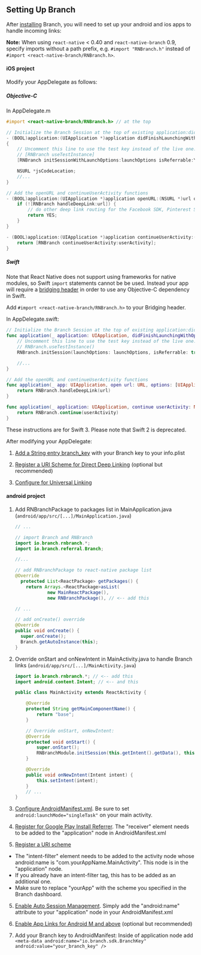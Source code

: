 ## Setting Up Branch
After [installing](./installation.md) Branch, you will need to set up your android and ios apps to handle incoming links:

**Note:** When using `react-native` < 0.40 and `react-native-branch` 0.9, specify imports without a path prefix, e.g. `#import "RNBranch.h"` instead of `#import <react-native-branch/RNBranch.h>`.

#### iOS project

Modify your AppDelegate as follows:

##### Objective-C
In AppDelegate.m

```objective-c
#import <react-native-branch/RNBranch.h> // at the top

// Initialize the Branch Session at the top of existing application:didFinishLaunchingWithOptions:
- (BOOL)application:(UIApplication *)application didFinishLaunchingWithOptions:(NSDictionary *)launchOptions
{
    // Uncomment this line to use the test key instead of the live one.
    // [RNBranch useTestInstance]
    [RNBranch initSessionWithLaunchOptions:launchOptions isReferrable:YES]; // <-- add this

    NSURL *jsCodeLocation;
    //...
}

// Add the openURL and continueUserActivity functions
- (BOOL)application:(UIApplication *)application openURL:(NSURL *)url options:(NSDictionary<UIApplicationOpenURLOptionsKey,id> *)options {
    if (![RNBranch handleDeepLink:url]) {
        // do other deep link routing for the Facebook SDK, Pinterest SDK, etc
        return YES;
    }
}

- (BOOL)application:(UIApplication *)application continueUserActivity:(NSUserActivity *)userActivity restorationHandler:(void (^)(NSArray *restorableObjects))restorationHandler {
    return [RNBranch continueUserActivity:userActivity];
}
```

##### Swift

Note that React Native does not support using frameworks for native modules, so Swift `import` statements
cannot be be used. Instead your app will require a [bridging header](https://developer.apple.com/library/content/documentation/Swift/Conceptual/BuildingCocoaApps/MixandMatch.html) in order to use any Objective-C dependency in Swift.

Add `#import <react-native-branch/RNBranch.h>` to your Bridging header.

In AppDelegate.swift:
```Swift
// Initialize the Branch Session at the top of existing application:didFinishLaunchingWithOptions:
func application(_ application: UIApplication, didFinishLaunchingWithOptions: [UIApplicationLaunchOptionsKey: Any]?) -> Bool {
    // Uncomment this line to use the test key instead of the live one.
    // RNBranch.useTestInstance()
    RNBranch.initSession(launchOptions: launchOptions, isReferrable: true) // <-- add this

    //...
}

// Add the openURL and continueUserActivity functions
func application(_ app: UIApplication, open url: URL, options: [UIApplicationOpenURLOptionsKey : Any] = [:]) -> Bool {
    return RNBranch.handleDeepLink(url)
}

func application(_ application: UIApplication, continue userActivity: NSUserActivity, restorationHandler: @escaping ([Any]?) -> Void) -> Bool {
    return RNBranch.continue(userActivity)
}
```

These instructions are for Swift 3. Please note that Swift 2 is deprecated.

After modifying your AppDelegate:

1. [Add a String entry branch_key](https://dev.branch.io/references/ios_sdk/#add-your-branch-key-to-your-project) with your Branch key to your info.plist

2. [Register a URI Scheme for Direct Deep Linking](https://dev.branch.io/references/ios_sdk/#register-a-uri-scheme-direct-deep-linking-optional-but-recommended) (optional but recommended)

3. [Configure for Universal Linking](https://dev.branch.io/references/ios_sdk/#support-universal-linking-ios-9)

#### android project

1. Add RNBranchPackage to packages list in MainApplication.java (`android/app/src/[...]/MainApplication.java`)
    ```java
    // ...

    // import Branch and RNBranch
    import io.branch.rnbranch.*;
    import io.branch.referral.Branch;

    //...

    // add RNBranchPackage to react-native package list
    @Override
      protected List<ReactPackage> getPackages() {
        return Arrays.<ReactPackage>asList(
                new MainReactPackage(),
                new RNBranchPackage(), // <-- add this

    // ...

    // add onCreate() override
    @Override
    public void onCreate() {
      super.onCreate();
      Branch.getAutoInstance(this);
    }
    ```

1. Override onStart and onNewIntent in MainActivity.java to handle Branch links (`android/app/src/[...]/MainActivity.java`)
    ```java
    import io.branch.rnbranch.*; // <-- add this
    import android.content.Intent; // <-- and this

    public class MainActivity extends ReactActivity {

        @Override
        protected String getMainComponentName() {
            return "base";
        }

        // Override onStart, onNewIntent:
        @Override
        protected void onStart() {
            super.onStart();
            RNBranchModule.initSession(this.getIntent().getData(), this);
        }

        @Override
        public void onNewIntent(Intent intent) {
            this.setIntent(intent);
        }
        // ...
    }
    ```

2. [Configure AndroidManifest.xml](https://dev.branch.io/getting-started/sdk-integration-guide/guide/android/#configure-manifest). Be sure to set `android:launchMode="singleTask"` on your main activity.

3. [Register for Google Play Install Referrer](https://dev.branch.io/getting-started/sdk-integration-guide/guide/android/#register-for-google-play-install-referrer). The "receiver" element needs to be added to the "application" node in AndroidManifest.xml

4. [Register a URI scheme](https://dev.branch.io/getting-started/sdk-integration-guide/guide/android/#register-a-uri-scheme)
- The "intent-filter" element needs to be added to the activity node whose android:name is "com.yourAppName.MainActivity". This node is in the "application" node.
- If you already have an intent-filter tag, this has to be added as an additional one.
- Make sure to replace "yourApp" with the scheme you specified in the Branch dashboard.

5. [Enable Auto Session Management](https://dev.branch.io/getting-started/sdk-integration-guide/guide/android/#enable-auto-session-management). Simply add the "android:name" attribute to your "application" node in your AndroidManifest.xml

6. [Enable App Links for Android M and above](https://dev.branch.io/getting-started/universal-app-links/guide/android/) (optional but recommended)

7. Add your Branch key to AndroidManifest: Inside of application node add     `<meta-data android:name="io.branch.sdk.BranchKey" android:value="your_branch_key" />`
